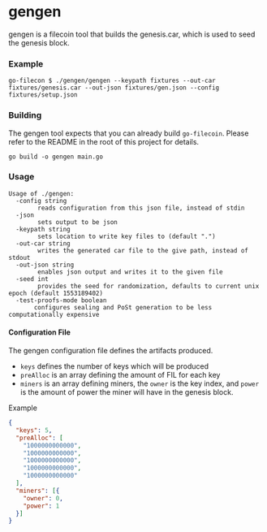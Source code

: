 # gengen

gengen is a filecoin tool that builds the genesis.car, which is used to seed the
genesis block.

### Example

```
go-filecon $ ./gengen/gengen --keypath fixtures --out-car fixtures/genesis.car --out-json fixtures/gen.json --config fixtures/setup.json
```

### Building

The gengen tool expects that you can already build `go-filecoin`. Please refer
to the README in the root of this project for details.

```
go build -o gengen main.go
```

### Usage

```
Usage of ./gengen:
  -config string
    	reads configuration from this json file, instead of stdin
  -json
    	sets output to be json
  -keypath string
    	sets location to write key files to (default ".")
  -out-car string
    	writes the generated car file to the give path, instead of stdout
  -out-json string
    	enables json output and writes it to the given file
  -seed int
    	provides the seed for randomization, defaults to current unix epoch (default 1553189402)
  -test-proofs-mode boolean
       configures sealing and PoSt generation to be less computationally expensive
```

#### Configuration File

The gengen configuration file defines the artifacts produced.

- `keys` defines the number of keys which will be produced
- `preAlloc` is an array defining the amount of FIL for each key
- `miners` is an array defining miners, the `owner` is the key index, and `power` is the amount of power the miner will have in the genesis block.

Example

```json
{
  "keys": 5,
  "preAlloc": [
    "1000000000000",
    "1000000000000",
    "1000000000000",
    "1000000000000",
    "1000000000000"
  ],
  "miners": [{
    "owner": 0,
    "power": 1
  }]
}
```
